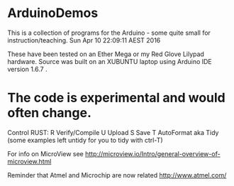 ArduinoDemos
============

This is a collection of programs for the Arduino - some quite small for instruction/teaching.
Sun Apr 10 22:09:11 AEST 2016 

These have been tested on an Ether Mega or my Red Glove Lilypad hardware.
Source was built on an XUBUNTU laptop using Arduino IDE version 1.6.7 .

The code is experimental and would often change.
====
Control RUST:
R    Verify/Compile
U    Upload
S    Save
T    AutoFormat aka Tidy  (some examples left untidy for you to tidy with ctrl-T)

For info on MicroView see http://microview.io/Intro/general-overview-of-microview.html

Reminder that Atmel and Microchip are now related http://www.atmel.com/







